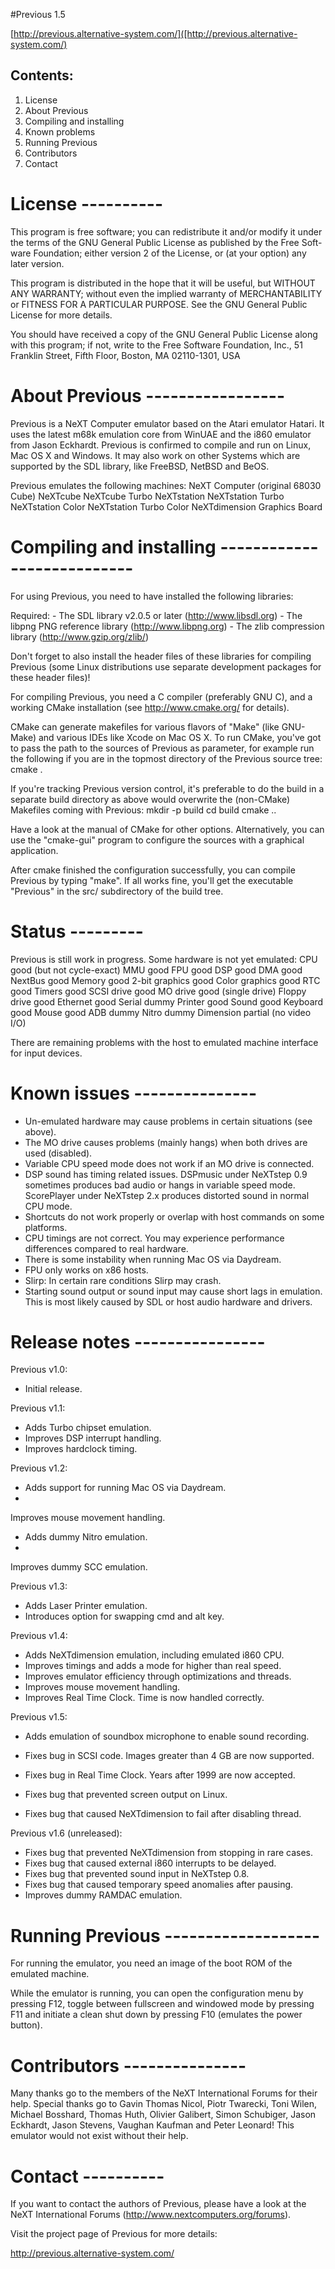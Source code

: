 #Previous 1.5

[http://previous.alternative-system.com/]([http://previous.alternative-system.com/)

Contents:
---------

1.  License
2.  About Previous
3.  Compiling and installing
4.  Known problems
5.  Running Previous
6.  Contributors
7.  Contact

<!-- -->

#  License ----------

This program is free software; you can redistribute it and/or modify it
under the terms of the GNU General Public License as published by the
Free Soft- ware Foundation; either version 2 of the License, or (at your
option) any later version.

This program is distributed in the hope that it will be useful, but
WITHOUT ANY WARRANTY; without even the implied warranty of
MERCHANTABILITY or FITNESS FOR A PARTICULAR PURPOSE. See the GNU General
Public License for more details.

You should have received a copy of the GNU General Public License along
with this program; if not, write to the Free Software Foundation, Inc.,
51 Franklin Street, Fifth Floor, Boston, MA 02110-1301, USA

#  About Previous -----------------

Previous is a NeXT Computer emulator based on the Atari emulator Hatari.
It uses the latest m68k emulation core from WinUAE and the i860 emulator
from Jason Eckhardt. Previous is confirmed to compile and run on Linux,
Mac OS X and Windows. It may also work on other Systems which are
supported by the SDL library, like FreeBSD, NetBSD and BeOS.

Previous emulates the following machines: NeXT Computer (original 68030
Cube) NeXTcube NeXTcube Turbo NeXTstation NeXTstation Turbo NeXTstation
Color NeXTstation Turbo Color NeXTdimension Graphics Board

#  Compiling and installing ---------------------------

For using Previous, you need to have installed the following libraries:

Required: - The SDL library v2.0.5 or later (http://www.libsdl.org) -
The libpng PNG reference library (http://www.libpng.org) - The zlib
compression library (http://www.gzip.org/zlib/)

Don't forget to also install the header files of these libraries for
compiling Previous (some Linux distributions use separate development
packages for these header files)!

For compiling Previous, you need a C compiler (preferably GNU C), and a
working CMake installation (see http://www.cmake.org/ for details).

CMake can generate makefiles for various flavors of "Make" (like
GNU-Make) and various IDEs like Xcode on Mac OS X. To run CMake, you've
got to pass the path to the sources of Previous as parameter, for
example run the following if you are in the topmost directory of the
Previous source tree: cmake .

If you're tracking Previous version control, it's preferable to do the
build in a separate build directory as above would overwrite the
(non-CMake) Makefiles coming with Previous: mkdir -p build cd build
cmake ..

Have a look at the manual of CMake for other options. Alternatively, you
can use the "cmake-gui" program to configure the sources with a
graphical application.

After cmake finished the configuration successfully, you can compile
Previous by typing "make". If all works fine, you'll get the executable
"Previous" in the src/ subdirectory of the build tree.

#  Status ---------

Previous is still work in progress. Some hardware is not yet emulated:
CPU good (but not cycle-exact) MMU good FPU good DSP good DMA good
NextBus good Memory good 2-bit graphics good Color graphics good RTC
good Timers good SCSI drive good MO drive good (single drive) Floppy
drive good Ethernet good Serial dummy Printer good Sound good Keyboard
good Mouse good ADB dummy Nitro dummy Dimension partial (no video I/O)

There are remaining problems with the host to emulated machine interface
for input devices.

#  Known issues ---------------

-   Un-emulated hardware may cause problems in certain situations
    (see above).
-   The MO drive causes problems (mainly hangs) when both drives are
    used (disabled).
-   Variable CPU speed mode does not work if an MO drive is connected.
-   DSP sound has timing related issues. DSPmusic under NeXTstep 0.9
    sometimes produces bad audio or hangs in variable speed mode.
    ScorePlayer under NeXTstep 2.x produces distorted sound in normal
    CPU mode.
-   Shortcuts do not work properly or overlap with host commands on
    some platforms.
-   CPU timings are not correct. You may experience performance
    differences compared to real hardware.
-   There is some instability when running Mac OS via Daydream.
-   FPU only works on x86 hosts.
-   Slirp: In certain rare conditions Slirp may crash.
-   Starting sound output or sound input may cause short lags
    in emulation. This is most likely caused by SDL or host audio
    hardware and drivers.

#  Release notes ----------------

Previous v1.0: 
- Initial release.

Previous v1.1: 
- Adds Turbo chipset emulation. 
- Improves DSP
interrupt handling. 
- Improves hardclock timing.

Previous v1.2: 
- Adds support for running Mac OS via Daydream. 
-
Improves mouse movement handling. 
- Adds dummy Nitro emulation. 
-
Improves dummy SCC emulation.

Previous v1.3: 
- Adds Laser Printer emulation. 
- Introduces option
for swapping cmd and alt key.

Previous v1.4: 
- Adds NeXTdimension emulation, including emulated
i860 CPU. 
- Improves timings and adds a mode for higher than real
speed. 
- Improves emulator efficiency through optimizations and
threads. 
- Improves mouse movement handling. 
- Improves Real Time
Clock. Time is now handled correctly.

Previous v1.5: 
- Adds emulation of soundbox microphone to enable
sound recording. 
- Fixes bug in SCSI code. Images greater than 4 GB
are now supported. 
- Fixes bug in Real Time Clock. Years after 1999
are now accepted. 
- Fixes bug that prevented screen output on Linux.

- Fixes bug that caused NeXTdimension to fail after disabling thread.

Previous v1.6 (unreleased): 
- Fixes bug that prevented NeXTdimension
from stopping in rare cases. 
- Fixes bug that caused external i860
interrupts to be delayed. 
- Fixes bug that prevented sound input in
NeXTstep 0.8. 
- Fixes bug that caused temporary speed anomalies after
pausing. 
- Improves dummy RAMDAC emulation.

#  Running Previous -------------------

For running the emulator, you need an image of the boot ROM of the
emulated machine.

While the emulator is running, you can open the configuration menu by
pressing F12, toggle between fullscreen and windowed mode by pressing
F11 and initiate a clean shut down by pressing F10 (emulates the power
button).

#  Contributors ---------------

Many thanks go to the members of the NeXT International Forums for their
help. Special thanks go to Gavin Thomas Nicol, Piotr Twarecki, Toni
Wilen, Michael Bosshard, Thomas Huth, Olivier Galibert, Simon Schubiger,
Jason Eckhardt, Jason Stevens, Vaughan Kaufman and Peter Leonard! This
emulator would not exist without their help.

#  Contact ----------

If you want to contact the authors of Previous, please have a look at
the NeXT International Forums (http://www.nextcomputers.org/forums).

Visit the project page of Previous for more details:

http://previous.alternative-system.com/
